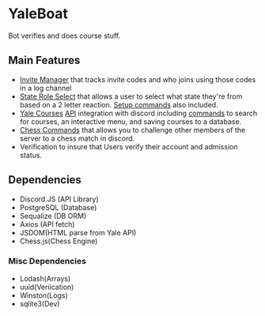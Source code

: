 # YaleBoat

Bot verifies and does course stuff.

## Main Features
* [Invite Manager](util/inviteManager.js) that tracks invite codes and who joins using those codes in a log channel 
* [State Role Select](util/stateManager.js) that allows a user to select what state they're from based on a 2 letter reaction. [Setup commands](commands/setup.js) also included.
* [Yale Courses](courses) [API](apis/YaleCourses.js) integration with discord including [commands](commands/course.js) to search for courses, an interactive menu, and saving courses to a database.
* [Chess Commands](commands/chess.js) that allows you to challenge other members of the server to a chess match in discord. 
* Verification to insure that Users verify their account and admission status.

## Dependencies

- Discord.JS (API Library)
- PostgreSQL (Database)
- Sequalize (DB ORM)
- Axios (API fetch)
- JSDOM(HTML parse from Yale API)
- Chess.js(Chess Engine)

### Misc Dependencies
- Lodash(Arrays)
- uuid(Veriication)
- Winston(Logs)
- sqlite3(Dev)
